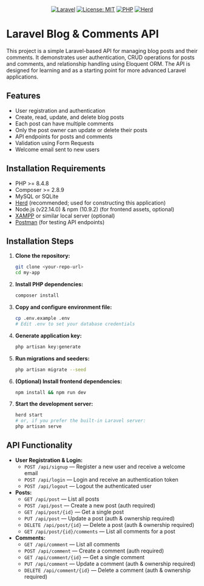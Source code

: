 <p align="center">
  <a href="https://laravel.com"><img src="https://img.shields.io/badge/Laravel-12.x-red?logo=laravel" alt="Laravel"></a>
  <a href="https://opensource.org/licenses/MIT"><img src="https://img.shields.io/badge/License-MIT-yellow.svg" alt="License: MIT"></a>
  <a href="https://www.php.net/"><img src="https://img.shields.io/badge/PHP-%3E=8.1-blue?logo=php" alt="PHP"></a>
  <a href="https://herd.laravel.com/"><img src="https://img.shields.io/badge/Herd-Used-green?logo=laravel" alt="Herd"></a>
</p>

# Laravel Blog & Comments API

This project is a simple Laravel-based API for managing blog posts and their comments. It demonstrates user authentication, CRUD operations for posts and comments, and relationship handling using Eloquent ORM. The API is designed for learning and as a starting point for more advanced Laravel applications.

## Features

-   User registration and authentication
-   Create, read, update, and delete blog posts
-   Each post can have multiple comments
-   Only the post owner can update or delete their posts
-   API endpoints for posts and comments
-   Validation using Form Requests
-   Welcome email sent to new users

## Installation Requirements

-   PHP >= 8.4.8
-   Composer >= 2.8.9
-   MySQL or SQLite
-   [Herd](https://herd.laravel.com/) (recommended; used for constructing this application)
-   Node.js (v22.14.0) & npm (10.9.2) (for frontend assets, optional)
-   [XAMPP](https://www.apachefriends.org/) or similar local server (optional)
-   [Postman](https://www.postman.com/) (for testing API endpoints)

## Installation Steps

1. **Clone the repository:**
    ```bash
    git clone <your-repo-url>
    cd my-app
    ```
2. **Install PHP dependencies:**
    ```bash
    composer install
    ```
3. **Copy and configure environment file:**
    ```bash
    cp .env.example .env
    # Edit .env to set your database credentials
    ```
4. **Generate application key:**
    ```bash
    php artisan key:generate
    ```
5. **Run migrations and seeders:**
    ```bash
    php artisan migrate --seed
    ```
6. **(Optional) Install frontend dependencies:**
    ```bash
    npm install && npm run dev
    ```
7. **Start the development server:**
    ```bash
    herd start
    # or, if you prefer the built-in Laravel server:
    php artisan serve
    ```

## API Functionality

-   **User Registration & Login:**
    -   `POST /api/signup` — Register a new user and receive a welcome email
    -   `POST /api/login` — Login and receive an authentication token
    -   `POST /api/logout` — Logout the authenticated user
-   **Posts:**
    -   `GET /api/post` — List all posts
    -   `POST /api/post` — Create a new post (auth required)
    -   `GET /api/post/{id}` — Get a single post
    -   `PUT /api/post` — Update a post (auth & ownership required)
    -   `DELETE /api/post/{id}` — Delete a post (auth & ownership required)
    -   `GET /api/post/{id}/comments` — List all comments for a post
-   **Comments:**
    -   `GET /api/comment` — List all comments
    -   `POST /api/comment` — Create a comment (auth required)
    -   `GET /api/comment/{id}` — Get a single comment
    -   `PUT /api/comment` — Update a comment (auth & ownership required)
    -   `DELETE /api/comment/{id}` — Delete a comment (auth & ownership required)
